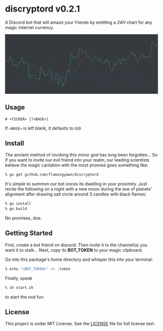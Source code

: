 discryptord v0.2.1
===========

A Discord bot that will amaze your friends by emitting a *24H* chart for any magic internet currency.

![Examplg](img/graph.png)

## Usage

```run
# <TICKER> [?<BASE>]
```

If `<BASE>` is left blank, it defaults to `USD`

## Install

The ancient method of invoking this minor god has long been forgotten...
So if you want to invite our evil friend into your realm, our leading scientists believe the magic cantation with the most promise goes something like:

```zsh
% go get github.com/flamingyawn/discryptord
```

It's simple to summon our bot onces its dwelling in your proximity.
Just recite the following on a night with a new moon during the eve of planets' alignment after drawing salt circle around 3 candles with black flames:

```zsh
% go install
% go build
```

No promises, doe.

## Getting Started

First, create a bot friend on discord.
Then invite it to the channel(s) you want it to stalk...
Next, copy its **BOT_TOKEN** to your magic clipboard.

Go into this package's home directory and whisper this into your terminal:

```zsh
% echo "<BOT_TOKEN>" >> .token
```

Finally, speak

```zsh
% sh start.sh
```

to start the _real_ fun.

## License

This project is under MIT License. See the [LICENSE](LICENSE) file for full license text.